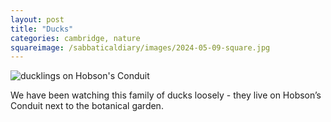```yaml
---
layout: post
title: "Ducks"
categories: cambridge, nature
squareimage: /sabbaticaldiary/images/2024-05-09-square.jpg
---
```

<img src="/sabbaticaldiary/images/2024-05-09.jpg" alt="ducklings on Hobson's Conduit" class="center">

We have been watching this family of ducks loosely - they live on Hobson’s Conduit next to the botanical garden.